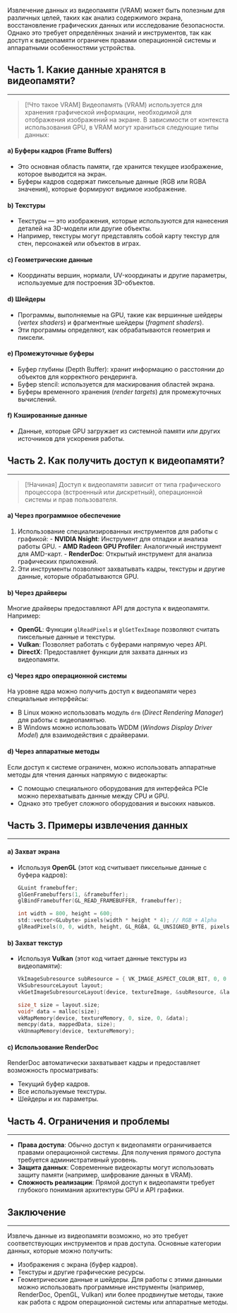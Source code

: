 Извлечение данных из видеопамяти (VRAM) может быть полезным для различных целей, таких как анализ содержимого экрана, восстановление графических данных или исследование безопасности. Однако это требует определённых знаний и инструментов, так как доступ к видеопамяти ограничен правами операционной системы и аппаратными особенностями устройства.
## Часть 1. Какие данные хранятся в видеопамяти?
---
> [!Что такое VRAM]
> Видеопамять (VRAM) используется для хранения графической информации, необходимой для отображения изображений на экране. В зависимости от контекста использования GPU, в VRAM могут храниться следующие типы данных:
#### a) Буферы кадров (Frame Buffers)
   - Это основная область памяти, где хранится текущее изображение, которое выводится на экран.
   - Буферы кадров содержат пиксельные данные (RGB или RGBA значения), которые формируют видимое изображение.
#### b) Текстуры
   - Текстуры — это изображения, которые используются для нанесения деталей на 3D-модели или другие объекты.
   - Например, текстуры могут представлять собой карту текстур для стен, персонажей или объектов в играх.
#### c) Геометрические данные
   - Координаты вершин, нормали, UV-координаты и другие параметры, используемые для построения 3D-объектов.
#### d) Шейдеры
   - Программы, выполняемые на GPU, такие как вершинные шейдеры (*vertex shaders*) и фрагментные шейдеры (*fragment shaders*).
   - Эти программы определяют, как обрабатываются геометрия и пиксели.
#### e) Промежуточные буферы
   - Буфер глубины (Depth Buffer): хранит информацию о расстоянии до объектов для корректного рендеринга.
   - Буфер stencil: используется для маскирования областей экрана.
   - Буферы временного хранения (*render targets*) для промежуточных вычислений.
#### f) Кэшированные данные
   - Данные, которые GPU загружает из системной памяти или других источников для ускорения работы.
## Часть 2. Как получить доступ к видеопамяти?
---
> [!Начиная]
> Доступ к видеопамяти зависит от типа графического процессора (встроенный или дискретный), операционной системы и прав пользователя.
#### a) Через программное обеспечение
   1. Использование специализированных инструментов для работы с графикой:
     - **NVIDIA Nsight**: Инструмент для отладки и анализа работы GPU.
     - **AMD Radeon GPU Profiler**: Аналогичный инструмент для AMD-карт.
     - **RenderDoc**: Открытый инструмент для анализа графических приложений.
   2. Эти инструменты позволяют захватывать кадры, текстуры и другие данные, которые обрабатываются GPU.
#### b) Через драйверы
Многие драйверы предоставляют API для доступа к видеопамяти. Например:
- **OpenGL**: Функции `glReadPixels` и `glGetTexImage` позволяют считать пиксельные данные и текстуры.
- **Vulkan**: Позволяет работать с буферами напрямую через API.
- **DirectX**: Предоставляет функции для захвата данных из видеопамяти.
#### c) Через ядро операционной системы
На уровне ядра можно получить доступ к видеопамяти через специальные интерфейсы:
- В Linux можно использовать модуль `drm` (*Direct Rendering Manager*) для работы с видеопамятью.
- В Windows можно использовать WDDM (*Windows Display Driver Model*) для взаимодействия с драйверами.
#### d) Через аппаратные методы
Если доступ к системе ограничен, можно использовать аппаратные методы для чтения данных напрямую с видеокарты:
- С помощью специального оборудования для интерфейса PCIe можно перехватывать данные между CPU и GPU.
- Однако это требует сложного оборудования и высоких навыков.
## Часть 3. Примеры извлечения данных
---
#### a) Захват экрана
   - Используя **OpenGL** (этот код считывает пиксельные данные с буфера кадров):
     ```c
     GLuint framebuffer;
     glGenFramebuffers(1, &framebuffer);
     glBindFramebuffer(GL_READ_FRAMEBUFFER, framebuffer);

     int width = 800, height = 600;
     std::vector<GLubyte> pixels(width * height * 4); // RGB + Alpha
     glReadPixels(0, 0, width, height, GL_RGBA, GL_UNSIGNED_BYTE, pixels.data());
     ```
#### b) Захват текстур
   - Используя **Vulkan** (этот код читает данные текстуры из видеопамяти):
     ```cpp
     VkImageSubresource subResource = { VK_IMAGE_ASPECT_COLOR_BIT, 0, 0 };
     VkSubresourceLayout layout;
     vkGetImageSubresourceLayout(device, textureImage, &subResource, &layout);

     size_t size = layout.size;
     void* data = malloc(size);
     vkMapMemory(device, textureMemory, 0, size, 0, &data);
     memcpy(data, mappedData, size);
     vkUnmapMemory(device, textureMemory);
     ```
#### c) Использование RenderDoc
RenderDoc автоматически захватывает кадры и предоставляет возможность просматривать:
- Текущий буфер кадров.
- Все используемые текстуры.
- Шейдеры и их параметры.
## Часть 4. Ограничения и проблемы
---
- **Права доступа**: Обычно доступ к видеопамяти ограничивается правами операционной системы. Для получения прямого доступа требуется административный уровень.
- **Защита данных**: Современные видеокарты могут использовать защиту памяти (например, шифрование данных в VRAM).
- **Сложность реализации**: Прямой доступ к видеопамяти требует глубокого понимания архитектуры GPU и API графики.
## Заключение
---
Извлечь данные из видеопамяти возможно, но это требует соответствующих инструментов и прав доступа. Основные категории данных, которые можно получить:
- Изображения с экрана (буфер кадров).
- Текстуры и другие графические ресурсы.
- Геометрические данные и шейдеры.
Для работы с этими данными можно использовать программные инструменты (например, RenderDoc, OpenGL, Vulkan) или более продвинутые методы, такие как работа с ядром операционной системы или аппаратные методы.